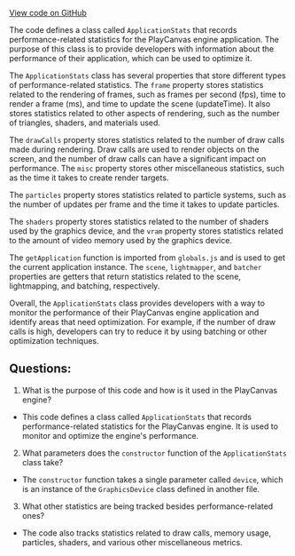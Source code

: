 [View code on GitHub](https://github.com/playcanvas/engine/src/framework/stats.js)

The code defines a class called `ApplicationStats` that records performance-related statistics for the PlayCanvas engine application. The purpose of this class is to provide developers with information about the performance of their application, which can be used to optimize it.

The `ApplicationStats` class has several properties that store different types of performance-related statistics. The `frame` property stores statistics related to the rendering of frames, such as frames per second (fps), time to render a frame (ms), and time to update the scene (updateTime). It also stores statistics related to other aspects of rendering, such as the number of triangles, shaders, and materials used.

The `drawCalls` property stores statistics related to the number of draw calls made during rendering. Draw calls are used to render objects on the screen, and the number of draw calls can have a significant impact on performance. The `misc` property stores other miscellaneous statistics, such as the time it takes to create render targets.

The `particles` property stores statistics related to particle systems, such as the number of updates per frame and the time it takes to update particles.

The `shaders` property stores statistics related to the number of shaders used by the graphics device, and the `vram` property stores statistics related to the amount of video memory used by the graphics device.

The `getApplication` function is imported from `globals.js` and is used to get the current application instance. The `scene`, `lightmapper`, and `batcher` properties are getters that return statistics related to the scene, lightmapping, and batching, respectively.

Overall, the `ApplicationStats` class provides developers with a way to monitor the performance of their PlayCanvas engine application and identify areas that need optimization. For example, if the number of draw calls is high, developers can try to reduce it by using batching or other optimization techniques.
## Questions: 
 1. What is the purpose of this code and how is it used in the PlayCanvas engine?
- This code defines a class called `ApplicationStats` that records performance-related statistics for the PlayCanvas engine. It is used to monitor and optimize the engine's performance.

2. What parameters does the `constructor` function of the `ApplicationStats` class take?
- The `constructor` function takes a single parameter called `device`, which is an instance of the `GraphicsDevice` class defined in another file.

3. What other statistics are being tracked besides performance-related ones?
- The code also tracks statistics related to draw calls, memory usage, particles, shaders, and various other miscellaneous metrics.